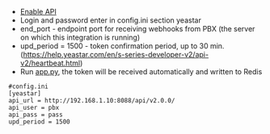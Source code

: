 + [Enable API](https://help.yeastar.com/en/s-series-developer/api/enable_api_access_on_pbx.html)
+ Login and password enter in config.ini section yeastar
+ end_port - endpoint port for receiving webhooks from PBX (the server on which this integration is running)
+ upd_period = 1500 - token confirmation period, up to 30 min. (https://help.yeastar.com/en/s-series-developer-v2/api-v2/heartbeat.html)
+ Run [app.py](app.py), the token will be received automatically and written to Redis


```
#config.ini
[yeastar]
api_url = http://192.168.1.10:8088/api/v2.0.0/
api_user = pbx
api_pass = pass
upd_period = 1500
```